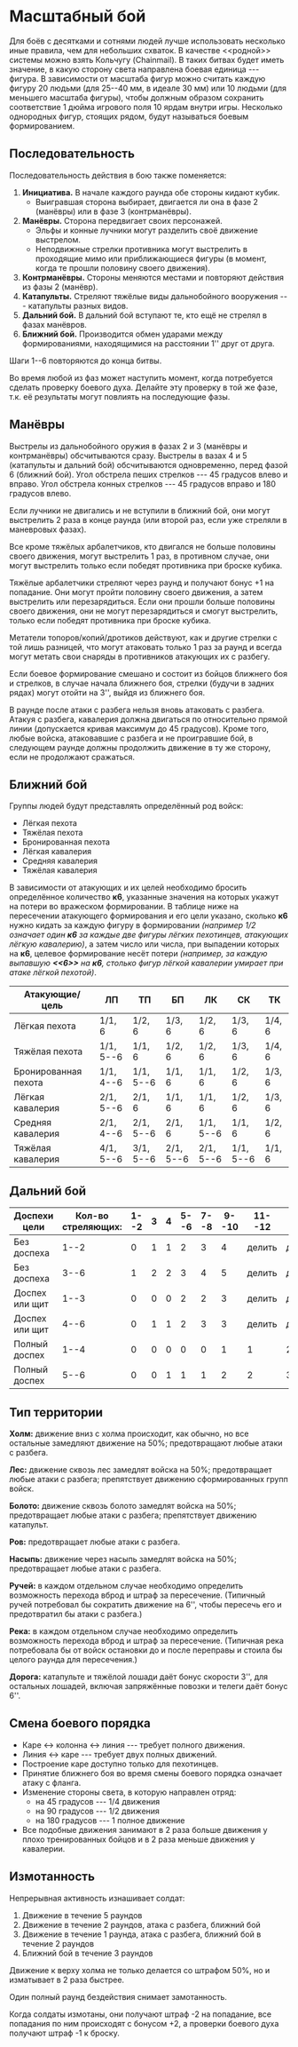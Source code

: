# Масштабный бой

Для боёв с десятками и сотнями людей лучше использовать несколько иные правила, чем для небольших схваток. В качестве \<\<родной\>\> системы можно взять Кольчугу (Chainmail). В таких битвах будет иметь значение, в какую сторону света направлена боевая единица --- фигура. В зависимости от масштаба фигур можно считать каждую фигуру 20 людьми (для 25--40 мм, в идеале 30 мм) или 10 людьми (для меньшего масштаба фигуры), чтобы должным образом сохранить соответствие 1 дюйма игрового поля 10 ярдам внутри игры. Несколько однородных фигур, стоящих рядом, будут называться боевым формированием. 

## Последовательность
Последовательность действия в бою также поменяется:

1. **Инициатива.** В начале каждого раунда обе стороны кидают кубик.
	- Выигравшая сторона выбирает, двигается ли она в фазе 2 (манёвры) или в фазе 3 (контрманёвры).
2. **Манёвры.** Сторона передвигает своих персонажей.
	- Эльфы и конные лучники могут разделить своё движение выстрелом.
	- Неподвижные стрелки противника могут выстрелить в проходящие мимо или приближающиеся фигуры (в момент, когда те прошли половину своего движения).
3. **Контрманёвры.** Стороны меняются местами и повторяют действия из фазы 2 (манёвр).
4. **Катапульты.** Стреляют тяжёлые виды дальнобойного вооружения --- катапульты разных видов.
5. **Дальний бой.** В дальний бой вступают те, кто ещё не стрелял в фазах манёвров.
6. **Ближний бой.** Производится обмен ударами между формированиями, находящимися на расстоянии 1'' друг от друга.

Шаги 1--6 повторяются до конца битвы.

Во время любой из фаз может наступить момент, когда потребуется сделать проверку боевого духа. Делайте эту проверку в той же фазе, т.к. её результаты могут повлиять на последующие фазы.

## Манёвры

Выстрелы из дальнобойного оружия в фазах 2 и 3 (манёвры и контрманёвры) обсчитываются сразу. Выстрелы в вазах 4 и 5 (катапульты и дальний бой) обсчитываются одновременно, перед фазой 6 (ближний бой). Угол обстрела пеших стрелков --- 45 градусов влево и вправо. Угол обстрела конных стрелков --- 45 градусов вправо и 180 градусов влево.

Если лучники не двигались и не вступили в ближний бой, они могут выстрелить 2 раза в конце раунда (или второй раз, если уже стреляли в маневровых фазах).

Все кроме тяжёлых арбалетчиков, кто двигался не больше половины своего движения, могут выстрелить 1 раз, в противном случае, они могут выстрелить только если победят противника при броске кубика.

Тяжёлые арбалетчики стреляют через раунд и получают бонус +1 на попадание. Они могут пройти половину своего движения, а затем выстрелить или перезарядиться. Если они прошли больше половины своего движения, они не могут перезарядиться и смогут выстрелить, только если победят противника при броске кубика.

Метатели топоров/копий/дротиков действуют, как и другие стрелки с той лишь разницей, что могут атаковать только 1 раз за раунд и всегда могут метать свои снаряды в противников атакующих их с разбегу.

Если боевое формирование смешано и состоит из бойцов ближнего боя и стрелков, в случае начала ближнего боя, стрелки (будучи в задних рядах) могут отойти на 3'', выйдя из ближнего боя.

В раунде после атаки с разбега нельзя вновь атаковать с разбега. Атакуя с разбега, кавалерия должна двигаться по относительно прямой линии (допускается кривая максимум до 45 градусов). Кроме того, любые войска, атаковавшие с разбега и не проигравшие бой, в следующем раунде должны продолжить движение в ту же сторону, если не продолжают сражаться.

## Ближний бой

Группы людей будут представлять определённый род войск:

- Лёгкая пехота
- Тяжёлая пехота
- Бронированная пехота
- Лёгкая кавалерия
- Средняя кавалерия
- Тяжёлая кавалерия

В зависимости от атакующих и их целей необходимо бросить определённое количество **к6**, указанные значения на которых укажут на потери во вражеском формировании.  В таблице ниже на пересечении атакующего формирования и его цели указано, сколько **к6** нужно кидать за каждую фигуру в формировании *(например 1/2 означает один **к6** за каждые две фигуры лёгких пехотинцев, атакующих лёгкую кавалерию)*, а затем число или числа, при выпадении которых на **к6**, целевое формирование несёт потери *(например, за каждую выпавшую **\<\<6\>\>** на **к6**, столько фигур лёгкой кавалерии умирает при атаке лёгкой пехотой)*.
 
| Атакующие/цель       | ЛП        | ТП        | БП        | ЛК        | СК        | ТК     |
| -------------------- | --------- | --------- | --------- | --------- | --------- | ------ |
| Лёгкая пехота        | 1/1, 6    | 1/2, 6    | 1/3, 6    | 1/2, 6    | 1/3, 6    | 1/4, 6 |
| Тяжёлая пехота       | 1/1, 5--6 | 1/1, 6    | 1/2, 6    | 1/2, 6    | 1/3, 6    | 1/4, 6 |
| Бронированная пехота | 1/1, 4--6 | 1/1, 5--6 | 1/1, 6    | 1/1, 6    | 1/2, 6    | 1/3, 6 |
| Лёгкая кавалерия     | 2/1, 5--6 | 2/1, 6    | 1/1, 6    | 1/1, 6    | 1/2, 6    | 1/3, 6 |
| Средняя кавалерия    | 2/1, 4--6 | 2/1, 5--6 | 2/1, 6    | 1/1, 5--6 | 1/1, 6    | 1/2, 6 |
| Тяжёлая кавалерия    | 4/1, 5--6 | 3/1, 5--6 | 2/1, 5--6 | 2/1, 5--6 | 1/1, 5--6 | 1/1, 6 |

## Дальний бой

| Доспехи цели   | Кол-во стреляющих: | 1--2 | 3   | 4   | 5--6 | 7--8 | 9--10 | 11--12 | 13--16 | 17--20 |
| -------------- | ------------------ | ---- | --- | --- | ---- | ---- | ----- | ------ | ------ | ------ |
| Без доспеха    | 1--2               | 0    | 1   | 1   | 2    | 3    | 4     | делить | делить | делить |
| Без доспеха    | 3--6               | 1    | 2   | 2   | 3    | 4    | 5     | делить | делить | делить |
| Доспех или щит | 1--3               | 0    | 0   | 0   | 2    | 2    | 3     | делить | делить | делить |
| Доспех или щит | 4--6               | 0    | 1   | 1   | 2    | 3    | 3     | делить | делить | делить |
| Полный доспех  | 1--4               | 0    | 0   | 0   | 0    | 0    | 1     | 1      | 2      | 3      |
| Полный доспех  | 5--6               | 0    | 0   | 1   | 1    | 1    | 2     | 2      | 3      | 3      |

## Тип территории

**Холм:** движение вниз с холма происходит, как обычно, но все остальные замедляют движение на 50%; предотвращают любые атаки с разбега.

**Лес:** движение сквозь лес замедлят войска на 50%; предотвращает любые атаки с разбега; препятствует движению сформированных групп войск.

**Болото:** движение сквозь болото замедлят войска на 50%; предотвращает любые атаки с разбега; препятствует движению катапульт.

**Ров:** предотвращает любые атаки с разбега.

**Насыпь:** движение через насыпь замедлят войска на 50%; предотвращает любые атаки с разбега.

**Ручей:** в каждом отдельном случае необходимо определить возможность перехода вброд и штраф за пересечение. (Типичный ручей потребовал бы сократить движение на 6'', чтобы пересечь его и предотвратил бы атаки с разбега.)

**Река:** в каждом отдельном случае необходимо определить возможность перехода вброд и штраф за пересечение. (Типичная река потребовала бы от войск остановки до и после переправы и стоила бы целого раунда для пересечения.)

**Дорога:** катапульте и тяжёлой лошади даёт бонус скорости 3'', для остальных лошадей, включая запряжённые повозки и телеги даёт бонус 6''.

## Смена боевого порядка

- Каре <-> колонна <-> линия --- требует полного движения.
- Линия <-> каре --- требует двух полных движений.
- Построение каре доступно только для пехотинцев.
- Принятие ближнего боя во время смены боевого порядка означает атаку с фланга.
- Изменение стороны света, в которую направлен отряд:
	- на 45 градусов --- 1/4 движения
	- на 90 градусов --- 1/2 движения
	- на 180 градусов --- 1 полное движение
- Все подобные движения занимают в 2 раза больше движения у плохо тренированных бойцов и в 2 раза меньше движения у кавалерии.

## Измотанность

Непрерывная активность изнашивает солдат:

1. Движение в течение 5 раундов
2. Движение в течение 2 раундов, атака с разбега, ближний бой
3. Движение в течение 1 раунда, атака с разбега, ближний бой в течение 2 раундов
4. Ближний бой в течение 3 раундов

Движение к верху холма не только делается со штрафом 50%, но и изматывает в 2 раза быстрее.

Один полный раунд бездействия снимает замотанность.

Когда солдаты измотаны, они получают штраф -2 на попадание, все попадания по ним происходят с бонусом +2, а проверки боевого духа получают штраф -1 к броску.

